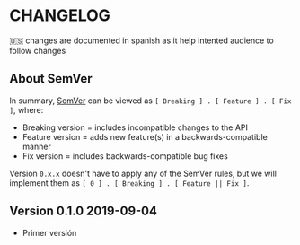 # CHANGELOG

:us: changes are documented in spanish as it help intented audience to follow changes

## About SemVer

In summary, [SemVer](https://semver.org/) can be viewed as `[ Breaking ] . [ Feature ] . [ Fix ]`, where:

- Breaking version = includes incompatible changes to the API
- Feature version = adds new feature(s) in a backwards-compatible manner
- Fix version = includes backwards-compatible bug fixes

Version `0.x.x` doesn't have to apply any of the SemVer rules, but we will implement them
as `[ 0 ] . [ Breaking ] . [ Feature || Fix ]`.

## Version 0.1.0 2019-09-04

- Primer versión
